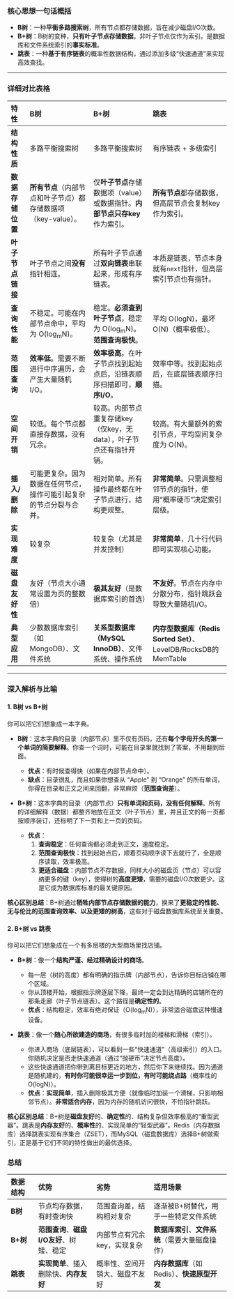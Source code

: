 ### 核心思想一句话概括

*   **B树**：一种**平衡多路搜索树**，所有节点都存储数据，旨在减少磁盘I/O次数。
*   **B+树**：B树的变种，**只有叶子节点存储数据**，非叶子节点仅作为索引。是数据库和文件系统索引的**事实标准**。
*   **跳表**：一种**基于有序链表**的概率性数据结构，通过添加多级“快速通道”来实现高效查找。

---

### 详细对比表格

| 特性 | B树 | B+树 | 跳表 |
| :--- | :--- | :--- | :--- |
| **结构性质** | 多路平衡搜索树 | 多路平衡搜索树 | 有序链表 + 多级索引 |
| **数据存储位置** | **所有节点**（内部节点和叶子节点）都存储数据项（key-value）。 | 仅**叶子节点**存储数据项（value）或数据指针。**内部节点只存key**作为索引。 | **所有节点**都存储数据，但高层节点会复制key作为索引。 |
| **叶子节点链接** | 叶子节点之间**没有**指针相连。 | 所有叶子节点通过**双向链表**串联起来，形成有序链表。 | 本质是链表，节点本身就有`next`指针，但高层索引节点也有指针。 |
| **查询性能** | 不稳定。可能在内部节点命中，平均为 O(log<sub>m</sub>N)。 | 稳定。**必须查到叶子节点**，稳定为 O(log<sub>m</sub>N)。**范围查询极快**。 | 平均 O(logN)，最坏 O(N)（概率极低）。 |
| **范围查询** | **效率低**。需要不断进行中序遍历，会产生大量随机I/O。 | **效率极高**。在叶子节点找到起始点后，沿链表顺序扫描即可，**顺序I/O**。 | 效率中等。找到起始点后，在底层链表顺序扫描。 |
| **空间开销** | 较低。每个节点都直接存数据，没有冗余。 | 较高。内部节点重复存储key（仅key，无data），叶子节点还有指针开销。 | 较高。有大量额外的索引节点，平均空间复杂度为 O(N)。 |
| **插入/删除** | 可能更复杂。因为数据在任何节点，操作可能引起复杂的节点分裂与合并。 | 相对简单。所有操作最终都在叶子节点进行，结构更规整。 | **非常简单**。只需调整相邻节点的指针，使用“概率硬币”决定索引层级。 |
| **实现难度** | 较复杂 | 较复杂（尤其是并发控制） | **非常简单**，几十行代码即可实现核心功能。 |
| **磁盘友好性** | 友好（节点大小通常设置为页的整数倍） | **极其友好**（是数据库索引的首选） | **不友好**。节点在内存中分散分布，指针跳跃会导致大量随机I/O。 |
| **典型应用** | 少数数据库索引（如MongoDB）、文件系统 | **关系型数据库（MySQL InnoDB）**、文件系统、操作系统 | **内存型数据库（Redis Sorted Set）**、LevelDB/RocksDB的MemTable |

---

### 深入解析与比喻

#### 1. B树 vs B+树

你可以把它们想象成一本字典。

*   **B树**：这本字典的目录（内部节点）里不仅有页码，还有**每个字母开头的第一个单词的简要解释**。你查一个词时，可能在目录里就找到了答案，不用翻到后面。
    *   **优点**：有时候查得快（如果在内部节点命中）。
    *   **缺点**：目录很乱，而且如果你想查从 “Apple” 到 “Orange” 的所有单词，你得在目录和正文之间来回翻，非常麻烦（**范围查询差**）。

*   **B+树**：这本字典的目录（内部节点）**只有单词和页码，没有任何解释**。所有的详细解释（数据）都整齐地放在正文（叶子节点）里，并且正文的每一页都按顺序装订，还标明了下一页和上一页的页码。
    *   **优点**：
        1.  **查询稳定**：任何查询都必须走到正文，速度稳定。
        2.  **范围查询极快**：找到起始点后，顺着页码顺序读下去就行了，全是顺序读取，效率极高。
        3.  **更适合磁盘**：内部节点不存数据，同样大小的磁盘页（节点）可以容纳更多的键（key），使得树的**高度更矮**，需要的磁盘I/O次数更少。这是它成为数据库标准的最关键原因。

**核心区别总结**：B+树通过**牺牲内部节点存储数据的能力**，换来了**更稳定的性能、无与伦比的范围查询效率、以及更矮的树高**，这些对于磁盘数据库系统至关重要。

#### 2. B+树 vs 跳表

你可以把它们想象成在一个有多层楼的大型商场里找店铺。

*   **B+树**：像一个**结构严谨、经过精确设计的商场**。
    *   每一层（树的高度）都有明确的指示牌（内部节点），告诉你目标店铺在哪个区域。
    *   你从顶楼开始，根据指示牌逐层下降，最终一定会到达精确的店铺所在的那条走廊（叶子节点链表）。这个路径是**确定性的**。
    *   **优点**：结构稳定，效率有绝对保证（O(log<sub>m</sub>N)），非常适合磁盘这种慢速设备。

*   **跳表**：像一个**随心所欲建造的商场**，有很多临时加的楼梯和滑梯（索引）。
    *   你进入商场（底层链表），可以看到一些“快速通道”（高级索引）的入口。你随机决定是否走快速通道（通过“抛硬币”决定节点高度）。
    *   这些快速通道把你带到离目标更近的地方，然后你下来继续找。因为通道是随机建的，**有时你可能很幸运一步到位，有时可能绕点路**（概率性的O(logN)）。
    *   **优点**：**实现简单**，插入删除极其方便（就像临时加装一个滑梯，只影响相邻节点）。**非常适合内存**，因为内存的随机访问很快，不怕指针跳跃。

**核心区别总结**：B+树是**磁盘友好**的、**确定性**的、结构复杂但效率极高的“重型武器”。跳表是**内存友好**的、**概率性**的、实现简单的“轻型武器”。Redis（内存数据库）选择跳表实现有序集合（ZSET），而MySQL（磁盘数据库）选择B+树做索引，正是基于它们不同的特性做出的最优选择。

### 总结

| 数据结构 | 优势 | 劣势 | 适用场景 |
| :--- | :--- | :--- | :--- |
| **B树** | 节点均存数据，有时查询快 | 范围查询差，结构相对复杂 | 逐渐被B+树替代，用于一些特定文件系统 |
| **B+树** | **范围查询**、**磁盘I/O友好**、树矮、稳定 | 内部节点有冗余key，实现复杂 | **数据库索引**、**文件系统**（需要大量磁盘操作） |
| **跳表** | **实现简单**、插入删除快、**内存友好** | 概率性、空间开销大、磁盘不友好 | **内存数据库**（如Redis）、**快速原型开发** |
